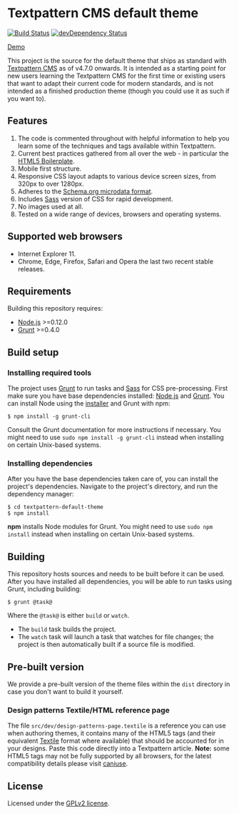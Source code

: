 # Textpattern CMS default theme

[![Build Status](https://travis-ci.org/textpattern/textpattern-default-theme.svg?branch=master)](https://travis-ci.org/textpattern/textpattern-default-theme)
[![devDependency Status](https://david-dm.org/textpattern/textpattern-default-theme/dev-status.svg)](https://david-dm.org/textpattern/textpattern-default-theme#info=devDependencies)

[Demo](http://www.philwareham.co.uk/)

This project is the source for the default theme that ships as standard with [Textpattern CMS](http://textpattern.com) as of v4.7.0 onwards. It is intended as a starting point for new users learning the Textpattern CMS for the first time or existing users that want to adapt their current code for modern standards, and is not intended as a finished production theme (though you could use it as such if you want to).

## Features

1. The code is commented throughout with helpful information to help you learn some of the techniques and tags available within Textpattern.
2. Current best practices gathered from all over the web - in particular the [HTML5 Boilerplate](http://html5boilerplate.com/).
3. Mobile first structure.
4. Responsive CSS layout adapts to various device screen sizes, from 320px to over 1280px.
5. Adheres to the [Schema.org microdata format](http://schema.org/).
6. Includes [Sass](http://sass-lang.com) version of CSS for rapid development.
7. No images used at all.
8. Tested on a wide range of devices, browsers and operating systems.

## Supported web browsers

* Internet Explorer 11.
* Chrome, Edge, Firefox, Safari and Opera the last two recent stable releases.

## Requirements

Building this repository requires:

* [Node.js](http://nodejs.org/) >=0.12.0
* [Grunt](http://gruntjs.com/) >=0.4.0

## Build setup

### Installing required tools

The project uses [Grunt](http://gruntjs.com/) to run tasks and [Sass](http://sass-lang.com/) for CSS pre-processing. First make sure you have base dependencies installed: [Node.js](http://nodejs.org/) and [Grunt](http://gruntjs.com/). You can install Node using the [installer](https://nodejs.org) and Grunt with npm:

```ShellSession
$ npm install -g grunt-cli
```

Consult the Grunt documentation for more instructions if necessary. You might need to use `sudo npm install -g grunt-cli` instead when installing on certain Unix-based systems.

### Installing dependencies

After you have the base dependencies taken care of, you can install the project's dependencies. Navigate to the project's directory, and run the dependency manager:

```ShellSession
$ cd textpattern-default-theme
$ npm install
```

**npm** installs Node modules for Grunt. You might need to use `sudo npm install` instead when installing on certain Unix-based systems.

## Building

This repository hosts sources and needs to be built before it can be used. After you have installed all dependencies, you will be able to run tasks using Grunt, including building:

```ShellSession
$ grunt @task@
```

Where the `@task@` is either `build` or `watch`.

* The `build` task builds the project.
* The `watch` task will launch a task that watches for file changes; the project is then automatically built if a source file is modified.

## Pre-built version

We provide a pre-built version of the theme files within the `dist` directory in case you don't want to build it yourself.

### Design patterns Textile/HTML reference page

The file `src/dev/design-patterns-page.textile` is a reference you can use when authoring themes, it contains many of the HTML5 tags (and their equivalent [Textile](https://github.com/textile/php-textile) format where available) that should be accounted for in your designs. Paste this code directly into a Textpattern article. **Note:** some HTML5 tags may not be fully supported by all browsers, for the latest compatibility details please visit [caniuse](http://caniuse.com).

## License

Licensed under the [GPLv2 license](https://github.com/textpattern/textpattern-default-theme/blob/master/LICENSE).
